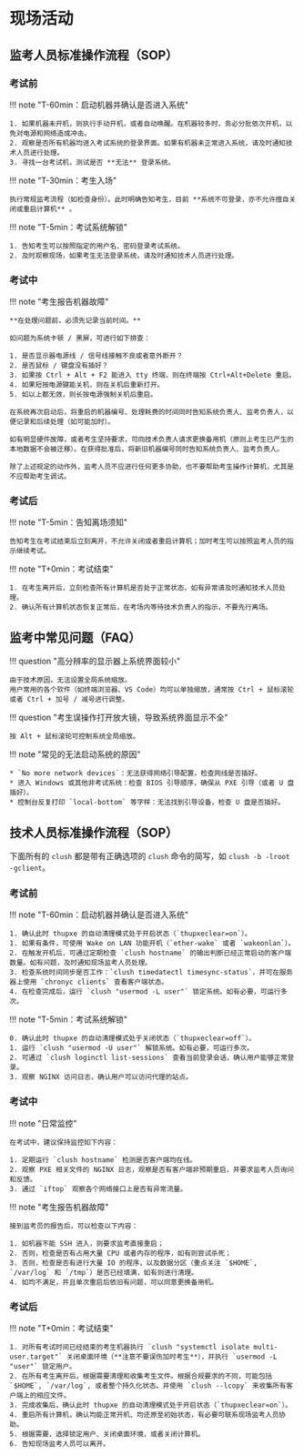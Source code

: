 # 现场活动

## 监考人员标准操作流程（SOP）

### 考试前

!!! note "T-60min：启动机器并确认是否进入系统"

    1. 如果机器未开机，则执行手动开机，或者自动唤醒。在机器较多时，务必分批依次开机，以免对电源和网络造成冲击。
    2. 观察是否所有机器均进入考试系统的登录界面。如果有机器未正常进入系统，请及时通知技术人员进行处理。
    3. 寻找一台考试机，测试是否 **无法** 登录系统。

!!! note "T-30min：考生入场"

    执行常规监考流程（如检查身份）。此时明确告知考生，目前 **系统不可登录，亦不允许擅自关闭或重启计算机** 。

!!! note "T-5min：考试系统解锁"

    1. 告知考生可以按照指定的用户名、密码登录考试系统。
    2. 及时观察现场，如果考生无法登录系统，请及时通知技术人员进行处理。

### 考试中

!!! note "考生报告机器故障"

    **在处理问题前，必须先记录当前时间。**

    如问题为系统卡顿 / 黑屏，可进行如下排查：

    1. 是否显示器电源线 / 信号线接触不良或者意外断开？
    2. 是否鼠标 / 键盘没有插好？
    3. 如果按 Ctrl + Alt + F2 能进入 tty 终端，则在终端按 Ctrl+Alt+Delete 重启。
    4. 如果短按电源键能关机，则在关机后重新打开。
    5. 如以上都无效，则长按电源强制关机后重启。

    在系统再次启动后，将重启的机器编号、处理耗费的时间同时告知系统负责人、监考负责人，以便记录和后续处理（如可能加时）。  

    如有明显硬件故障，或者考生坚持要求，可向技术负责人请求更换备用机（原则上考生已产生的本地数据不会被迁移）。在获得批准后，将新旧机器编号同时告知系统负责人、监考负责人。

    除了上述规定的动作外，监考人员不应进行任何更多协助，也不要帮助考生操作计算机，尤其是不应帮助考生调试。  

### 考试后

!!! note "T-5min：告知离场须知"

    告知考生在考试结束后立刻离开，不允许关闭或者重启计算机；加时考生可以按照监考人员的指示继续考试。

!!! note "T+0min：考试结束"

    1. 在考生离开后，立刻检查所有计算机是否处于正常状态，如有异常请及时通知技术人员处理。
    2. 确认所有计算机状态恢复正常后，在考场内等待技术负责人的指示，不要先行离场。

## 监考中常见问题（FAQ）

!!! question "高分辨率的显示器上系统界面较小"

    由于技术原因，无法设置全局系统缩放。  
    用户常用的各个软件（如终端浏览器、VS Code）均可以单独缩放，通常按 Ctrl + 鼠标滚轮或者 Ctrl + 加号 / 减号进行调整。

!!! question "考生误操作打开放大镜，导致系统界面显示不全"

    按 Alt + 鼠标滚轮可控制系统全局缩放。

!!! note "常见的无法启动系统的原因"

    * `No more network devices`：无法获得网络引导配置，检查网线是否插好。
    * 进入 Windows 或其他非考试系统：检查 BIOS 引导顺序，确保从 PXE 引导（或者 U 盘插好）。
    * 控制台反复打印 `local-bottom` 等字样：无法找到引导设备，检查 U 盘是否插好。

## 技术人员标准操作流程（SOP）

下面所有的 `clush` 都是带有正确选项的 `clush` 命令的简写，如 `clush -b -lroot -gclient`。

### 考试前

!!! note "T-60min：启动机器并确认是否进入系统"

    1. 确认此时 thupxe 的自动清理模式处于开启状态（`thupxeclear=on`）。
    1. 如果有条件，可使用 Wake on LAN 功能开机（`ether-wake` 或者 `wakeonlan`）。
    2. 在触发开机后，可通过定期检查 `clush hostname` 的输出判断已经正常启动的客户端数量。如有问题，及时通知现场监考人员处理。
    3. 检查系统时间同步是否工作：`clush timedatectl timesync-status`，并可在服务器上使用 `chronyc clients` 查看客户端状态。
    4. 在检查完成后，运行 `clush "usermod -L user"` 锁定系统。如有必要，可运行多次。

!!! note "T-5min：考试系统解锁"

    0. 确认此时 thupxe 的自动清理模式处于关闭状态（`thupxeclear=off`）。
    1. 运行 `clush "usermod -U user"` 解锁系统。如有必要，可运行多次。
    2. 可通过 `clush loginctl list-sessions` 查看当前登录会话，确认用户能够正常登录。
    3. 观察 NGINX 访问日志，确认用户可以访问代理的站点。

### 考试中

!!! note "日常监控"

    在考试中，建议保持监控如下内容：

    1. 定期运行 `clush hostname` 检测是否客户端均在线。
    2. 观察 PXE 相关文件的 NGINX 日志，观察是否有客户端非预期重启，并要求监考人员询问和反馈。
    3. 通过 `iftop` 观察各个网络接口上是否有异常流量。

!!! note "考生报告机器故障"

    接到监考员的报告后，可以检查以下内容：

    1. 如机器不能 SSH 进入，则要求监考直接重启；
    2. 否则，检查是否有占用大量 CPU 或者内存的程序，如有则尝试杀死；
    3. 否则，检查是否有进行大量 IO 的程序，以及数据分区（重点关注 `$HOME`, `/var/log` 和 `/tmp`）是否已经填满，如有则进行清理。
    4. 如均不满足，并且单次重启后依旧有问题，可以同意更换备用机。

### 考试后

!!! note "T+0min：考试结束"

    1. 对所有考试时间已经结束的考生机器执行 `clush "systemctl isolate multi-user.target"` 关闭桌面环境（**注意不要误伤加时考生**），并执行 `usermod -L "user"` 锁定用户。
    2. 在所有考生离开后，根据需要清理和收集考生文件。根据合规要求的不同，可能包括 `$HOME`, `/var/log`, 或者整个持久化状态。并使用 `clush --lcopy` 来收集所有客户端上的相应文件。
    3. 完成收集后，确认此时 thupxe 的自动清理模式处于开启状态（`thupxeclear=on`）。
    4. 重启所有计算机，确认均能正常开机、均还原至初始状态，有必要可联系现场监考人员协助。
    5. 根据需要，选择锁定用户、关闭桌面环境，或者关闭计算机。
    6. 告知现场监考人员可以离开。
